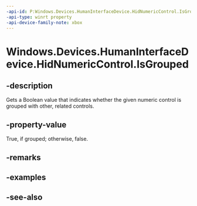 ```yaml
---
-api-id: P:Windows.Devices.HumanInterfaceDevice.HidNumericControl.IsGrouped
-api-type: winrt property
-api-device-family-note: xbox
---
```


<!-- Property syntax
public bool IsGrouped { get; }
-->

# Windows.Devices.HumanInterfaceDevice.HidNumericControl.IsGrouped

## -description

Gets a Boolean value that indicates whether the given numeric control is grouped with other, related controls.

## -property-value

True, if grouped; otherwise, false.

## -remarks

## -examples

## -see-also

